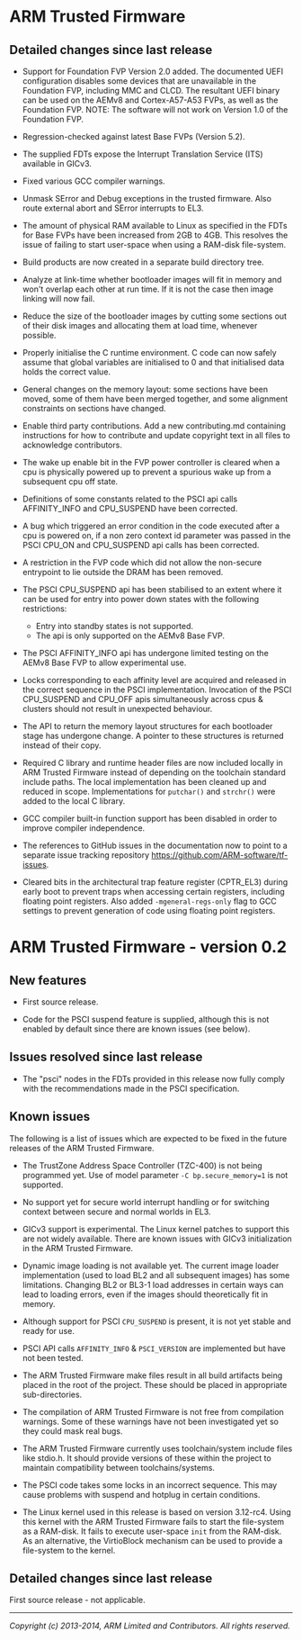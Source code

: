 ARM Trusted Firmware
====================

Detailed changes since last release
-----------------------------------

*   Support for Foundation FVP Version 2.0 added.
    The documented UEFI configuration disables some devices that are unavailable
    in the Foundation FVP, including MMC and CLCD. The resultant UEFI binary can
    be used on the AEMv8 and Cortex-A57-A53 FVPs, as well as the Foundation FVP.
    NOTE: The software will not work on Version 1.0 of the Foundation FVP.

*   Regression-checked against latest Base FVPs (Version 5.2).

*   The supplied FDTs expose the Interrupt Translation Service (ITS) available
    in GICv3.

*   Fixed various GCC compiler warnings.

*   Unmask SError and Debug exceptions in the trusted firmware.
    Also route external abort and SError interrupts to EL3.

*   The amount of physical RAM available to Linux as specified in the FDTs for
    Base FVPs have been increased from 2GB to 4GB. This resolves the issue of
    failing to start user-space when using a RAM-disk file-system.

*   Build products are now created in a separate build directory tree.

*   Analyze at link-time whether bootloader images will fit in memory and won't
    overlap each other at run time. If it is not the case then image linking
    will now fail.

*   Reduce the size of the bootloader images by cutting some sections out of
    their disk images and allocating them at load time, whenever possible.

*   Properly initialise the C runtime environment. C code can now safely assume
    that global variables are initialised to 0 and that initialised data holds
    the correct value.

*   General changes on the memory layout: some sections have been moved, some of
    them have been merged together, and some alignment constraints on sections
    have changed.

*   Enable third party contributions. Add a new contributing.md containing
    instructions for how to contribute and update copyright text in all files to
    acknowledge contributors.

*   The wake up enable bit in the FVP power controller is cleared when a cpu is
    physically powered up to prevent a spurious wake up from a subsequent cpu
    off state.

*   Definitions of some constants related to the PSCI api calls AFFINITY_INFO
    and CPU_SUSPEND have been corrected.

*   A bug which triggered an error condition in the code executed after a cpu
    is powered on, if a non zero context id parameter was passed in the PSCI
    CPU_ON and CPU_SUSPEND api calls has been corrected.

*   A restriction in the FVP code which did not allow the non-secure entrypoint
    to lie outside the DRAM has been removed.

*   The PSCI CPU_SUSPEND api has been stabilised to an extent where it can be
    used for entry into power down states with the following restrictions:
    -   Entry into standby states is not supported.
    -   The api is only supported on the AEMv8 Base FVP.

*   The PSCI AFFINITY_INFO api has undergone limited testing on the AEMv8 Base
    FVP to allow experimental use.

*   Locks corresponding to each affinity level are acquired and released in
    the correct sequence in the PSCI implementation. Invocation of the PSCI
    CPU_SUSPEND and CPU_OFF apis simultaneously across cpus & clusters should
    not result in unexpected behaviour.

*   The API to return the memory layout structures for each bootloader stage has
    undergone change. A pointer to these structures is returned instead of their
    copy.

*   Required C library and runtime header files are now included locally in ARM
    Trusted Firmware instead of depending on the toolchain standard include
    paths. The local implementation has been cleaned up and reduced in scope.
    Implementations for `putchar()` and `strchr()` were added to the local C
    library.

*   GCC compiler built-in function support has been disabled in order to improve
    compiler independence.

*   The references to GitHub issues in the documentation now to point to a
    separate issue tracking repository
    https://github.com/ARM-software/tf-issues.

*   Cleared bits in the architectural trap feature register (CPTR_EL3) during
    early boot to prevent traps when accessing certain registers, including
    floating point registers. Also added `-mgeneral-regs-only` flag to GCC
    settings to prevent generation of code using floating point registers.


ARM Trusted Firmware - version 0.2
==================================

New features
------------

*   First source release.

*   Code for the PSCI suspend feature is supplied, although this is not enabled
    by default since there are known issues (see below).


Issues resolved since last release
----------------------------------

*   The "psci" nodes in the FDTs provided in this release now fully comply
    with the recommendations made in the PSCI specification.


Known issues
------------

The following is a list of issues which are expected to be fixed in the future
releases of the ARM Trusted Firmware.

*   The TrustZone Address Space Controller (TZC-400) is not being programmed
    yet. Use of model parameter `-C bp.secure_memory=1` is not supported.

*   No support yet for secure world interrupt handling or for switching context
    between secure and normal worlds in EL3.

*   GICv3 support is experimental. The Linux kernel patches to support this are
    not widely available. There are known issues with GICv3 initialization in
    the ARM Trusted Firmware.

*   Dynamic image loading is not available yet. The current image loader
    implementation (used to load BL2 and all subsequent images) has some
    limitations. Changing BL2 or BL3-1 load addresses in certain ways can lead
    to loading errors, even if the images should theoretically fit in memory.

*   Although support for PSCI `CPU_SUSPEND` is present, it is not yet stable
    and ready for use.

*   PSCI API calls `AFFINITY_INFO` & `PSCI_VERSION` are implemented but have not
    been tested.

*   The ARM Trusted Firmware make files result in all build artifacts being
    placed in the root of the project. These should be placed in appropriate
    sub-directories.

*   The compilation of ARM Trusted Firmware is not free from compilation
    warnings. Some of these warnings have not been investigated yet so they
    could mask real bugs.

*   The ARM Trusted Firmware currently uses toolchain/system include files like
    stdio.h. It should provide versions of these within the project to maintain
    compatibility between toolchains/systems.

*   The PSCI code takes some locks in an incorrect sequence. This may cause
    problems with suspend and hotplug in certain conditions.

*   The Linux kernel used in this release is based on version 3.12-rc4. Using
    this kernel with the ARM Trusted Firmware fails to start the file-system as
    a RAM-disk. It fails to execute user-space `init` from the RAM-disk. As an
    alternative, the VirtioBlock mechanism can be used to provide a file-system
    to the kernel.


Detailed changes since last release
-----------------------------------

First source release - not applicable.

- - - - - - - - - - - - - - - - - - - - - - - - - -

_Copyright (c) 2013-2014, ARM Limited and Contributors. All rights reserved._
